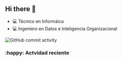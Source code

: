 ## Hi there 👋

- :computer: Técnico en Informáica
- :computer: Ingeniero en Datos e Inteligencia Organizacional

![GitHub commit activity](https://img.shields.io/github/commit-activity/m/marco-wh/marco-wh)


### :happy: Actvidad reciente
<!--RECENT_ACTIVITY:start-->
<!--RECENT_ACTIVITY:last_update>